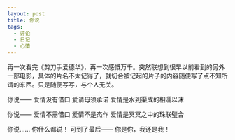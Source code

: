 ```yaml
---
layout: post
title: 你说
tags:
  - 评论
  - 日记
  - 心情
---
```

再一次看完《剪刀手爱德华》，再一次感慨万千。突然联想到很早以前看到的另外一部电影，具体的片名不太记得了，就切合被记起的片子的内容随便写了点不知所谓的东西。只是随便写写，与个人无关。

你说——
爱情没有借口
爱请毋须承诺
爱情是水到渠成的相濡以沫

你说——
爱情不需借口
爱情不是杰作
爱情是冥冥之中的珠联璧合

你说......
你什么都说！
可到了最后——
你是你，我还是我！
